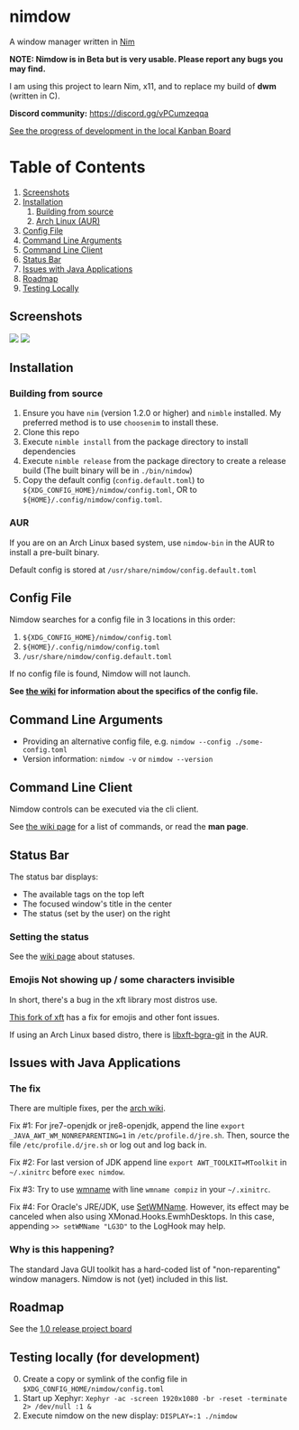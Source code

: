 # nimdow

A window manager written in [Nim](https://nim-lang.org/)

**NOTE: Nimdow is in Beta but is very usable. Please report any bugs you may find.**

I am using this project to learn Nim, x11, and to replace my build of **dwm** (written in C).

**Discord community:** https://discord.gg/vPCumzeqqa

[See the progress of development in the local Kanban Board](https://github.com/avahe-kellenberger/nimdow/projects/1?fullscreen=true)

# Table of Contents

1. [Screenshots](#screenshots)
2. [Installation](#installation)
    1. [Building from source](#building)
    2. [Arch Linux (AUR)](#aur)
3. [Config File](#config)
4. [Command Line Arguments](#cli)
5. [Command Line Client](#cli-client)
6. [Status Bar](#statusbar)
7. [Issues with Java Applications](#issues-with-java-applications)
8. [Roadmap](#roadmap)
9. [Testing Locally](#testing)


## Screenshots

![](https://user-images.githubusercontent.com/34498340/84605679-209c3d80-ae6d-11ea-8823-09b2c8626b55.png)
![](https://user-images.githubusercontent.com/34498340/132368685-570a2629-f948-4f24-9ab8-00804824a497.png)

## Installation

### Building from source <a name="building"></a>

1. Ensure you have `nim` (version 1.2.0 or higher) and `nimble` installed. My preferred method is to use `choosenim` to install these.
2. Clone this repo
3. Execute `nimble install` from the package directory to install dependencies
4. Execute `nimble release` from the package directory to create a release build (The built binary will be in `./bin/nimdow`)
5. Copy the default config (`config.default.toml`) to `${XDG_CONFIG_HOME}/nimdow/config.toml`, OR to `${HOME}/.config/nimdow/config.toml`.

### AUR

If you are on an Arch Linux based system, use `nimdow-bin` in the AUR to install a pre-built binary.

Default config is stored at `/usr/share/nimdow/config.default.toml`

## Config File <a name="config"></a>

Nimdow searches for a config file in 3 locations in this order:

1. `${XDG_CONFIG_HOME}/nimdow/config.toml`
2. `${HOME}/.config/nimdow/config.toml`
3. `/usr/share/nimdow/config.default.toml`

If no config file is found, Nimdow will not launch.

**See [the wiki](https://github.com/avahe-kellenberger/nimdow/wiki/User-Configuration-File) for information about the specifics of the config file.**

## Command Line Arguments <a name="cli"></a>

- Providing an alternative config file, e.g. `nimdow --config ./some-config.toml`
- Version information: `nimdow -v` or `nimdow --version`

## Command Line Client <a name="cli-client"></a>

Nimdow controls can be executed via the cli client.

See [the wiki page](https://github.com/avahe-kellenberger/nimdow/wiki/CLI-Client) for a list of commands,
or read the **man page**.

## Status Bar <a name="statusbar"></a>

The status bar displays:
- The available tags on the top left
- The focused window's title in the center
- The status (set by the user) on the right

### Setting the status <a name="setting-status"></a>

See the [wiki page](https://github.com/avahe-kellenberger/nimdow/wiki/Setting-the-status) about statuses.

### Emojis Not showing up / some characters invisible

In short, there's a bug in the xft library most distros use.

[This fork of xft](https://gitlab.freedesktop.org/xorg/lib/libxft) has a fix for emojis and other font issues.

If using an Arch Linux based distro, there is [libxft-bgra-git](https://aur.archlinux.org/packages/libxft-bgra-git/) in the AUR.

## Issues with Java Applications

### The fix

There are multiple fixes, per the [arch wiki](https://wiki.archlinux.org/index.php/Java#Gray_window,_applications_not_resizing_with_WM,_menus_immediately_closing).

Fix #1:
For jre7-openjdk or jre8-openjdk, append the line `export _JAVA_AWT_WM_NONREPARENTING=1` in `/etc/profile.d/jre.sh`.
Then, source the file `/etc/profile.d/jre.sh` or log out and log back in.

Fix #2:
For last version of JDK append line `export AWT_TOOLKIT=MToolkit` in `~/.xinitrc` before `exec nimdow`.

Fix #3:
Try to use [wmname](https://tools.suckless.org/x/wmname/) with line `wmname compiz` in your `~/.xinitrc`.

Fix #4:
For Oracle's JRE/JDK, use [SetWMName](https://wiki.haskell.org/Xmonad/Frequently_asked_questions#Using_SetWMName).
However,
its effect may be canceled when also using XMonad.Hooks.EwmhDesktops.
In this case,
appending `>> setWMName "LG3D"` to the LogHook may help.

### Why is this happening?

The standard Java GUI toolkit has a hard-coded list of "non-reparenting" window managers.
Nimdow is not (yet) included in this list.

## Roadmap

See the [1.0 release project board](https://github.com/avahe-kellenberger/nimdow/projects/1)

## Testing locally (for development) <a name="testing"></a>

0. Create a copy or symlink of the config file in `$XDG_CONFIG_HOME/nimdow/config.toml`
1. Start up Xephyr: `Xephyr -ac -screen 1920x1080 -br -reset -terminate 2> /dev/null :1 &`
2. Execute nimdow on the new display: `DISPLAY=:1 ./nimdow`

